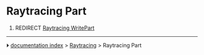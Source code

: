 # Raytracing Part
1.  REDIRECT [Raytracing WritePart](Raytracing_WritePart.md)



---
⏵ [documentation index](../README.md) > [Raytracing](Raytracing_Workbench.md) > Raytracing Part
